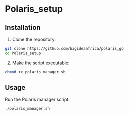 # Polaris_setup

## Installation

1. Clone the repository:
```bash
git clone https://github.com/bigideaafrica/polaris_go
cd Polaris_setup
```

2. Make the script executable:
```bash
chmod +x polaris_manager.sh
```

## Usage

Run the Polaris manager script:
```bash
./polaris_manager.sh
```
